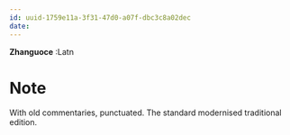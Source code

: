 ```yaml
---
id: uuid-1759e11a-3f31-47d0-a07f-dbc3c8a02dec
date: 
---
```


**Zhanguoce** :Latn
# Note
With old commentaries, punctuated.  The standard modernised traditional edition.